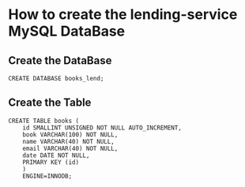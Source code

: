 # How to create the lending-service MySQL DataBase

## Create the DataBase
	CREATE DATABASE books_lend;

## Create the Table
	CREATE TABLE books (
  		id SMALLINT UNSIGNED NOT NULL AUTO_INCREMENT,
  		book VARCHAR(100) NOT NULL,
  		name VARCHAR(40) NOT NULL,
  		email VARCHAR(40) NOT NULL,
  		date DATE NOT NULL,
  		PRIMARY KEY (id)
  		)
  		ENGINE=INNODB;

